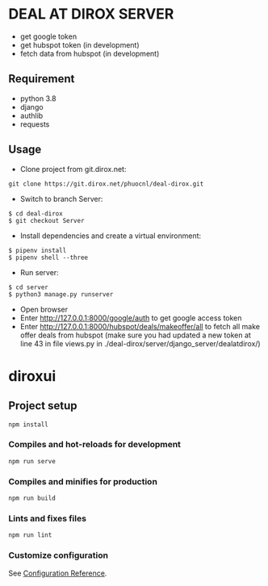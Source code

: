 # DEAL AT DIROX SERVER
* get google token
* get hubspot token (in development)
* fetch data from hubspot (in development)

## Requirement
* python 3.8
* django 
* authlib
* requests

## Usage
* Clone project from git.dirox.net:
```
git clone https://git.dirox.net/phuocnl/deal-dirox.git
```
* Switch to branch Server:
```
$ cd deal-dirox
$ git checkout Server
```
* Install dependencies and create a virtual environment:
```
$ pipenv install
$ pipenv shell --three
```
* Run server:
```
$ cd server
$ python3 manage.py runserver
```
* Open browser
* Enter http://127.0.0.1:8000/google/auth to get google access token
* Enter http://127.0.0.1:8000/hubspot/deals/makeoffer/all to fetch all make offer deals from hubspot (make sure you had updated a new token at line 43 in file views.py in ./deal-dirox/server/django_server/dealatdirox/)

# diroxui

## Project setup
```
npm install
```

### Compiles and hot-reloads for development
```
npm run serve
```

### Compiles and minifies for production
```
npm run build
```

### Lints and fixes files
```
npm run lint
```

### Customize configuration
See [Configuration Reference](https://cli.vuejs.org/config/).
